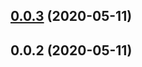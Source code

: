 <a name="0.0.3"></a>
## [0.0.3](https://github.com/thomasdeppisch/videojs-xr/compare/v0.0.2...v0.0.3) (2020-05-11)

<a name="0.0.2"></a>
## 0.0.2 (2020-05-11)

